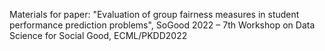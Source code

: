 Materials for paper: "Evaluation of group fairness measures in student performance prediction problems", SoGood 2022 – 7th Workshop on Data Science for Social Good, ECML/PKDD2022
